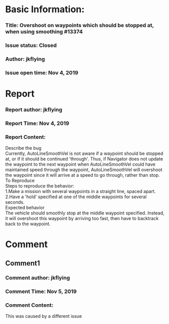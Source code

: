 # Basic Information:
### Title:  Overshoot on waypoints which should be stopped at, when using smoothing #13374 
### Issue status: Closed
### Author: jkflying
### Issue open time: Nov 4, 2019
# Report
### Report author: jkflying
### Report Time: Nov 4, 2019
### Report Content:   
Describe the bug    
Currently, AutoLineSmoothVel is not aware if a waypoint should be stopped at, or if it should be continued 'through'. Thus, if Navigator does not update the waypoint to the next waypoint when AutoLineSmoothVel could have maintained speed through the waypoint, AutoLineSmoothVel will overshoot the waypoint since it will arrive at a speed to go through, rather than stop.  
To Reproduce    
Steps to reproduce the behavior:  
1.Make a mission with several waypoints in a straight line, spaced apart.  
2.Have a 'hold' specified at one of the middle waypoints for several seconds.  
Expected behavior    
The vehicle should smoothly stop at the middle waypoint specified. Instead, it will overshoot this waypoint by arriving too fast, then have to backtrack back to the waypoint.  

# Comment
## Comment1
### Comment author: jkflying
### Comment Time: Nov 5, 2019
### Comment Content:   
This was caused by a different issue  
